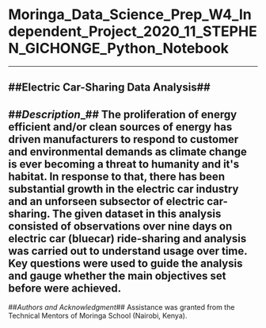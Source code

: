 # Moringa_Data_Science_Prep_W4_Independent_Project_2020_11_STEPHEN_GICHONGE_Python_Notebook #
---
##__Electric Car-Sharing Data Analysis__##
---
##_Description__##
The proliferation of energy efficient and/or clean sources of energy has driven manufacturers to respond to customer and environmental demands as climate change is ever becoming a threat to humanity and it's habitat. In response to that, there has been substantial growth in the electric car industry and an unforseen subsector of electric car-sharing. 
The given dataset in this analysis consisted of observations over nine days on electric car (bluecar) ride-sharing and analysis was carried out to understand usage over time.
Key questions were used to guide the analysis and gauge whether the main objectives set before were achieved.
---
##_Authors and Acknowledgment_##
Assistance was granted from the Technical Mentors of Moringa School (Nairobi, Kenya).
